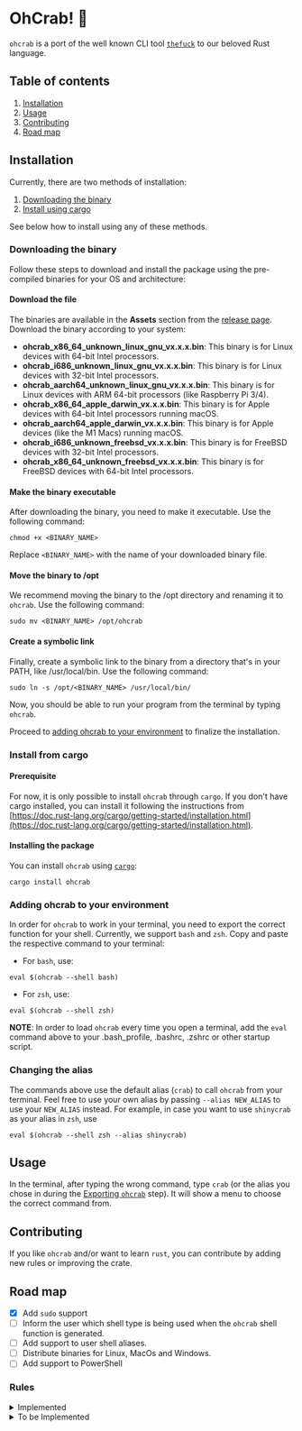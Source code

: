 # OhCrab! 🦀

`ohcrab` is a port of the well known CLI tool
[`thefuck`](https://github.com/nvbn/thefuck) to our beloved Rust language.

## Table of contents

1. [Installation](#installation)
1. [Usage](#usage)
1. [Contributing](#contributing)
1. [Road map](#road-map)

## Installation

Currently, there are two methods of installation:

1. [Downloading the binary](#downloading-the-binary)
1. [Install using cargo](#install-from-cargo)

See below how to install using any of these methods.

### Downloading the binary

Follow these steps to download and install the package using the pre-compiled
binaries for your OS and architecture:

#### Download the file

The binaries are available in the **Assets** section from the
[release page](https://github.com/luizvbo/oh-crab/releases). Download the binary
according to your system:

- **ohcrab_x86_64_unknown_linux_gnu_vx.x.x.bin**: This binary is for Linux
  devices with 64-bit Intel processors.
- **ohcrab_i686_unknown_linux_gnu_vx.x.x.bin**: This binary is for Linux devices
  with 32-bit Intel processors.
- **ohcrab_aarch64_unknown_linux_gnu_vx.x.x.bin**: This binary is for Linux
  devices with ARM 64-bit processors (like Raspberry Pi 3/4).
- **ohcrab_x86_64_apple_darwin_vx.x.x.bin**: This binary is for Apple devices
  with 64-bit Intel processors running macOS.
- **ohcrab_aarch64_apple_darwin_vx.x.x.bin**: This binary is for Apple devices
  (like the M1 Macs) running macOS.
- **ohcrab_i686_unknown_freebsd_vx.x.x.bin**: This binary is for FreeBSD devices
  with 32-bit Intel processors.
- **ohcrab_x86_64_unknown_freebsd_vx.x.x.bin**: This binary is for FreeBSD
  devices with 64-bit Intel processors.

#### Make the binary executable

After downloading the binary, you need to make it executable. Use the following
command:

```shell
chmod +x <BINARY_NAME>
```

Replace `<BINARY_NAME>` with the name of your downloaded binary file.

#### Move the binary to /opt

We recommend moving the binary to the /opt directory and renaming it to
`ohcrab`. Use the following command:

```shell
sudo mv <BINARY_NAME> /opt/ohcrab
```

#### Create a symbolic link

Finally, create a symbolic link to the binary from a directory that's in your
PATH, like /usr/local/bin. Use the following command:

```shell
sudo ln -s /opt/<BINARY_NAME> /usr/local/bin/
```

Now, you should be able to run your program from the terminal by typing
`ohcrab`.

Proceed to
[adding ohcrab to your environment](#adding-ohcrab-to-your-environment) to
finalize the installation.

### Install from cargo

#### Prerequisite

For now, it is only possible to install `ohcrab` through `cargo`. If you don't
have cargo installed, you can install it following the instructions from
[https://doc.rust-lang.org/cargo/getting-started/installation.html](https://doc.rust-lang.org/cargo/getting-started/installation.html).

#### Installing the package

You can install `ohcrab` using [`cargo`](https://crates.io/):

```shell
cargo install ohcrab
```

### Adding ohcrab to your environment

In order for `ohcrab` to work in your terminal, you need to export the correct
function for your shell. Currently, we support `bash` and `zsh`. Copy and paste
the respective command to your terminal:

- For `bash`, use:

```shell
eval $(ohcrab --shell bash)
```

- For `zsh`, use:

```shell
eval $(ohcrab --shell zsh)
```

**NOTE**: In order to load `ohcrab` every time you open a terminal, add the
`eval` command above to your .bash_profile, .bashrc, .zshrc or other startup
script.

### Changing the alias

The commands above use the default alias (`crab`) to call `ohcrab` from your
terminal. Feel free to use your own alias by passing `--alias NEW_ALIAS` to use
your `NEW_ALIAS` instead. For example, in case you want to use `shinycrab` as
your alias in `zsh`, use

```shell
eval $(ohcrab --shell zsh --alias shinycrab)
```

## Usage

In the terminal, after typing the wrong command, type `crab` (or the alias you
chose in during the [Exporting `ohcrab`](#exporting-ohcrab) step). It will show
a menu to choose the correct command from.

## Contributing

If you like `ohcrab` and/or want to learn `rust`, you can contribute by adding
new rules or improving the crate.

## Road map

- [x] Add `sudo` support
- [ ] Inform the user which shell type is being used when the `ohcrab` shell
      function is generated.
- [ ] Add support to user shell aliases.
- [ ] Distribute binaries for Linux, MacOs and Windows.
- [ ] Add support to PowerShell

### Rules

<details>
  <summary>Implemented</summary>

- [x] ag_literal
- [x] apt_get
- [x] apt_get_search
- [x] apt_list_upgradable
- [x] apt_upgrade
- [x] brew_install
- [x] brew_update_formula
- [x] cargo
- [x] cd_correction
- [x] cd_cs
- [x] cd_mkdir
- [x] cd_parent
- [x] chmod_x
- [x] choco_install
- [x] git_add
- [x] git_add_force
- [x] git_clone
- [x] git_clone_missing
- [X] git_merge
- [x] git_pull
- [X] git_pull_clone
- [x] history
- [x] no_command
- [x] tmux

</details>

<details>
  <summary>To be Implemented</summary>

- [ ] adb_unknown_command
- [ ] apt_invalid_operation
- [ ] aws_cli
- [ ] az_cli
- [ ] brew_cask_dependency
- [ ] brew_link
- [ ] brew_reinstall
- [ ] brew_uninstall
- [ ] brew_unknown_command
- [ ] cargo_no_command
- [ ] cat_dir
- [ ] composer_not_command
- [ ] conda_mistype
- [ ] cp_create_destination
- [ ] cp_omitting_directory
- [ ] cpp11
- [ ] dirty_untar
- [ ] dirty_unzip
- [ ] django_south_ghost
- [ ] django_south_merge
- [ ] dnf_no_such_command
- [ ] docker_image_being_used_by_container
- [ ] docker_login
- [ ] docker_not_command
- [ ] dry
- [ ] fab_command_not_found
- [ ] fix_alt_space
- [ ] fix_file
- [ ] gem_unknown_command
- [ ] git_bisect_usage
- [ ] git_branch_0flag
- [ ] git_branch_delete
- [ ] git_branch_delete_checked_out
- [ ] git_branch_exists
- [ ] git_branch_list
- [ ] git_checkout
- [ ] git_commit_add
- [ ] git_commit_amend
- [ ] git_commit_reset
- [ ] git_diff_no_index
- [ ] git_diff_staged
- [ ] git_fix_stash
- [ ] git_flag_after_filename
- [ ] git_help_aliased
- [ ] git_hook_bypass
- [ ] git_lfs_mistype
- [ ] git_main_master
- [ ] git_merge_unrelated
- [ ] git_not_command
- [ ] git_pull
- [ ] git_pull_uncommitted_changes
- [ ] git_push
- [ ] git_push_different_branch_names
- [ ] git_push_force
- [ ] git_push_pull
- [ ] git_push_without_commits
- [ ] git_rebase_merge_dir
- [ ] git_rebase_no_changes
- [ ] git_remote_delete
- [ ] git_remote_seturl_add
- [ ] git_rm_local_modifications
- [ ] git_rm_recursive
- [ ] git_rm_staged
- [ ] git_stash
- [ ] git_stash_pop
- [ ] git_tag_force
- [ ] git_two_dashes
- [ ] go_run
- [ ] go_unknown_command
- [ ] gradle_no_task
- [ ] gradle_wrapper
- [ ] grep_arguments_order
- [ ] grep_recursive
- [ ] grunt_task_not_found
- [ ] gulp_not_task
- [ ] has_exists_script
- [ ] heroku_multiple_apps
- [ ] heroku_not_command
- [ ] hostscli
- [ ] ifconfig_device_not_found
- [ ] java
- [ ] javac
- [ ] lein_not_task
- [ ] ln_no_hard_link
- [ ] ln_s_order
- [ ] long_form_help
- [ ] ls_all
- [ ] ls_lah
- [ ] man
- [ ] man_no_space
- [ ] mercurial
- [ ] missing_space_before_subcommand
- [ ] mkdir_p
- [ ] mvn_no_command
- [ ] mvn_unknown_lifecycle_phase
- [ ] nixos_cmd_not_found
- [ ] no_such_file
- [ ] npm_missing_script
- [ ] npm_run_script
- [ ] npm_wrong_command
- [ ] omnienv_no_such_command
- [ ] open
- [ ] pacman
- [ ] pacman_invalid_option
- [ ] pacman_not_found
- [ ] path_from_history
- [ ] php_s
- [ ] pip_install
- [ ] pip_unknown_command
- [ ] port_already_in_use
- [ ] prove_recursively
- [ ] python_command
- [ ] python_execute
- [ ] python_module_error
- [ ] quotation_marks
- [ ] rails_migrations_pending
- [ ] react_native_command_unrecognized
- [ ] remove_shell_prompt_literal
- [ ] remove_trailing_cedilla
- [ ] rm_dir
- [ ] rm_root
- [ ] scm_correction
- [ ] sed_unterminated_s
- [ ] sl_ls
- [ ] ssh_known_hosts
- [ ] sudo
- [ ] sudo_command_from_user_path
- [ ] switch_lang
- [ ] systemctl
- [ ] terraform_init
- [ ] terraform_no_command
- [ ] test
- [ ] touch
- [ ] tsuru_login
- [ ] tsuru_not_command
- [ ] unknown_command
- [ ] unsudo
- [ ] vagrant_up
- [ ] whois
- [ ] workon_doesnt_exists
- [ ] wrong_hyphen_before_subcommand
- [ ] yarn_alias
- [ ] yarn_command_not_found
- [ ] yarn_command_replaced
- [ ] yarn_help
- [ ] yum_invalid_operation

</details>
